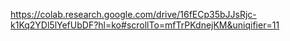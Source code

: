 https://colab.research.google.com/drive/16fECp35bJJsRjc-k1Kq2YDl5lYefUbDF?hl=ko#scrollTo=mfTrPKdnejKM&uniqifier=11
